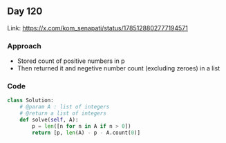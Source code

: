 ## Day 120

Link: https://x.com/kom_senapati/status/1785128802777194571

### Approach

- Stored count of positive numbers in p
- Then returned it and negetive number count (excluding zeroes) in a list

### Code

```py
class Solution:
    # @param A : list of integers
    # @return a list of integers
    def solve(self, A):
        p = len([n for n in A if n > 0])
        return [p, len(A) - p - A.count(0)]
```
